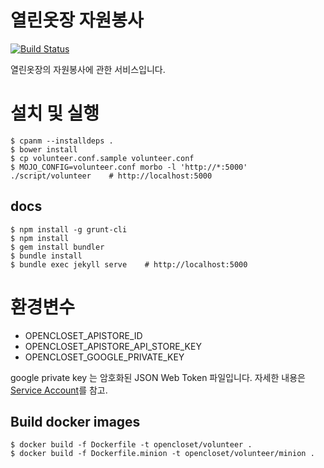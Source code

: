 # 열린옷장 자원봉사 #

[![Build Status](https://travis-ci.org/opencloset/volunteer.svg?branch=v0.4.2)](https://travis-ci.org/opencloset/volunteer)

열린옷장의 자원봉사에 관한 서비스입니다.

# 설치 및 실행 #

    $ cpanm --installdeps .
    $ bower install
    $ cp volunteer.conf.sample volunteer.conf
    $ MOJO_CONFIG=volunteer.conf morbo -l 'http://*:5000' ./script/volunteer    # http://localhost:5000


## docs ##

    $ npm install -g grunt-cli
    $ npm install
    $ gem install bundler
    $ bundle install
    $ bundle exec jekyll serve    # http://localhost:5000

# 환경변수 #

- OPENCLOSET_APISTORE_ID
- OPENCLOSET_APISTORE_API_STORE_KEY
- OPENCLOSET_GOOGLE_PRIVATE_KEY

google private key 는 암호화된 JSON Web Token 파일입니다.
자세한 내용은 [Service Account](https://developers.google.com/identity/protocols/OAuth2ServiceAccount)를 참고.

## Build docker images ##

    $ docker build -f Dockerfile -t opencloset/volunteer .
    $ docker build -f Dockerfile.minion -t opencloset/volunteer/minion .
